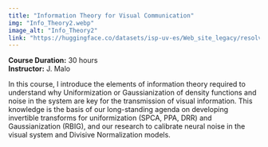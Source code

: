 ```yaml
---
title: "Information Theory for Visual Communication"
img: "Info_Theory2.webp"
image_alt: "Info_Theory2"
link: "https://huggingface.co/datasets/isp-uv-es/Web_site_legacy/resolve/main/courses/Info_theory_for_Neurosci_RBIG_infomax_DN_SPCA_PPA_DDR.zip"
---
```


**Course Duration:** 30 hours  
**Instructor:** J. Malo

In this course, I introduce the elements of information theory required to understand why Uniformization or Gaussianization of density functions and noise in the system are key for the transmission of visual information. This knowledge is the basis of our long-standing agenda on developing invertible transforms for uniformization (SPCA, PPA, DRR) and Gaussianization (RBIG), and our research to calibrate neural noise in the visual system and Divisive Normalization models.